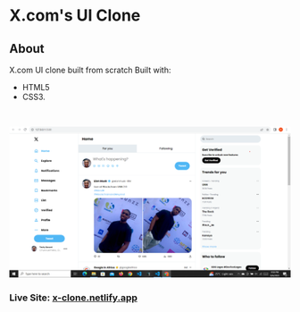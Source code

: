 
# X.com's UI Clone


## About
X.com UI clone built from scratch
Built with:
*  HTML5  
* CSS3.

<br>

![x-clone](<images/Screenshot 2023-08-06 215946.png>)

### Live Site: [x-clone.netlify.app](https://x-clone.netlify.app)


